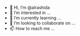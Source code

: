 - 👋 Hi, I’m @alrashida
- 👀 I’m interested in ...
- 🌱 I’m currently learning ...
- 💞️ I’m looking to collaborate on ...
- 📫 How to reach me ...

<!---
alrashida/alrashida is a ✨ special ✨ repository because its `README.md` (this file) appears on your GitHub profile.
You can click the Preview link to take a look at your changes.
--->
